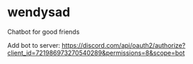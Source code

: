 # wendysad
Chatbot for good friends

Add bot to server:
https://discord.com/api/oauth2/authorize?client_id=721986973270540289&permissions=8&scope=bot
